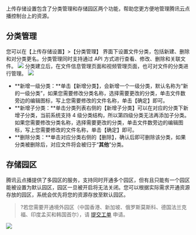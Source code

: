 上传存储设置包含了分类管理和存储园区两个功能，帮助您更方便地管理腾讯云点播控制台上的资源。

## 分类管理

您可以在【上传存储设置】>【分类管理】 界面下设置文件分类，包括新建、删除和对分类更名。分类管理同时支持通过 API 方式进行查看、修改、删除和关联文件。
![](https://main.qcloudimg.com/raw/f97f5c7b41b5a19b5aae6343465b8e32.png)
分类建立后，在文件信息管理页面和视频管理页面，也可对文件的分类进行管理。
![](https://main.qcloudimg.com/raw/c496188fe6ce78b326a6d820ef1d7814.png)

-  **新增一级分类：**单击【新增分类】，会新增一个一级分类，默认名称为“新的一级分类”，如果您需要修改分类名称，选择需要更改的分类，单击文件数旁边的编辑图标，写上您需要修改的文件名称，单击【确定】即可。
-  **新增子分类：**单击分类列表右侧的【新增子分类】可以在对应的分类下新增子分类，当前系统支持 4 级分类结构，所以第四级分类无法再添加子分类。如果您需要修改分类名称，选择需要更改的分类，单击文件数旁边的编辑图标，写上您需要修改的文件名称，单击【确定】即可。
-  **删除分类：**单击对应分类右侧的【删除】，确认后即可删除该分类，如果分类被删除后，对应文件将会被归于“**其他**”分类。

## 存储园区

腾讯云点播提供了多园区的服务，支持同时开通多个园区，但有且只能有一个园区能被设置为默认园区，园区一旦被开启将无法关闭。您可以根据实际需求开通资源存放的园区，系统会优先将您的资源存放至默认园区。
>?若您需要开通境外园区（中国香港、新加坡、俄罗斯莫斯科、德国法兰克福、印度孟买和韩国首尔），请 [提交工单](https://console.cloud.tencent.com/workorder/category) 申请。

![](https://main.qcloudimg.com/raw/a42c553260a250947c8a8e723ff76c77.png)
